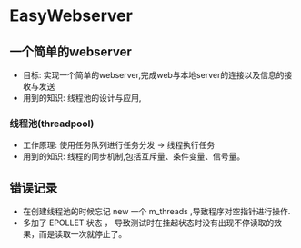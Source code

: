 # EasyWebserver
## 一个简单的webserver
- 目标: 实现一个简单的webserver,完成web与本地server的连接以及信息的接收与发送 
- 用到的知识: 线程池的设计与应用,
### 线程池(threadpool)
- 工作原理: 使用任务队列进行任务分发 -> 线程执行任务
- 用到的知识: 线程的同步机制,包括互斥量、条件变量、信号量。
## 错误记录
- 在创建线程池的时候忘记 new 一个 m_threads ,导致程序对空指针进行操作.
- 多加了 EPOLLET 状态 ， 导致测试时在挂起状态时没有出现不停读取的效果，而是读取一次就停止了。